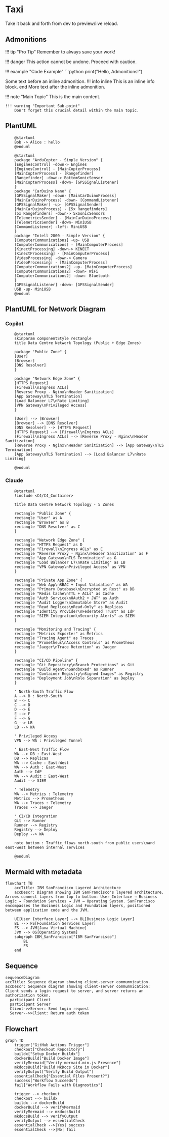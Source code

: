 # Taxi
Take it back and forth from dev to preview/live reload.

## Admonitions

!!! tip "Pro Tip"
    Remember to always save your work!

!!! danger
    This action cannot be undone. Proceed with caution.

!!! example "Code Example"
    ```python
    print("Hello, Admonitions!")



Some text before an inline admonition. !!! info inline This is an inline info block. end More text after the inline admonition.

!!! note "Main Topic"
    This is the main content.

    !!! warning "Important Sub-point"
        Don't forget this crucial detail within the main topic.



## PlantUML

```puml
    @startuml
    Bob -> Alice : hello
    @enduml
```

```puml
    @startuml
    package "ArduCopter - Simple Version" {
    [EnginesControl] -down-> Engines
    [EnginesControl] - [MainCopterProcess]
    [MainCopterProcess] - [Rangefinder]
    [Rangefinder] -down-> BottomSonicSensor
    [MainCopterProcess] -down- [GPSSignalListener]
    }
    package "CarDuino Nano" {
    [GPSSignalMaker] -down- [MainCarDuinoProcess]
    [MainCarDuinoProcess] -down- [CommandListener]
    [GPSSignalMaker] -up- [GPSSignalSender]
    [MainCarDuinoProcess] - [5x Rangefinders]
    [5x Rangefinders] -down-> 5xSonicSensors
    [TelemetricsSender] - [MainCarDuinoProcess]
    [TelemetricsSender] -down- MiniUSB
    [CommandListener] -left- MiniUSB
    }
    package "Intell 2800 - Simple Version" {
    [ComputerCommunications] -up- USB
    [ComputerCommunications] - [MainComputerProcess]
    [KinectProcessing] -down-> KINECT
    [KinectProcessing] - [MainComputerProcess]
    [VideoProcessing] -down-> Camera
    [VideoProcessing] - [MainComputerProcess] 
    [ComputerCommunications2] -up- [MainComputerProcess]
    [ComputerCommunications2] -down- WiFi
    [ComputerCommunications2] -down- Bluetooth
    }
    [GPSSignalListener] -down- [GPSSignalSender]
    USB -up- MiniUSB
    @enduml
```

## PlantUML for Network Diagram

### Copilot

```puml
    @startuml
    skinparam componentStyle rectangle
    title Data Centre Network Topology (Public + Edge Zones)

    package "Public Zone" {
    [User]
    [Browser]
    [DNS Resolver]
    }

    package "Network Edge Zone" {
    [HTTPS Request]
    [Firewall\nIngress ACLs]
    [Reverse Proxy - Nginx\nHeader Sanitization]
    [App Gateway\nTLS Termination]
    [Load Balancer L7\nRate Limiting]
    [VPN Gateway\nPrivileged Access]
    }

    [User] --> [Browser]
    [Browser] --> [DNS Resolver]
    [DNS Resolver] --> [HTTPS Request]
    [HTTPS Request] --> [Firewall\nIngress ACLs]
    [Firewall\nIngress ACLs] --> [Reverse Proxy - Nginx\nHeader Sanitization]
    [Reverse Proxy - Nginx\nHeader Sanitization] --> [App Gateway\nTLS Termination]
    [App Gateway\nTLS Termination] --> [Load Balancer L7\nRate Limiting]

    @enduml
```

### Claude

```puml
    @startuml
    !include <C4/C4_Container>

    title Data Centre Network Topology - 5 Zones

    rectangle "Public Zone" {
    rectangle "User" as A
    rectangle "Browser" as B  
    rectangle "DNS Resolver" as C
    }

    rectangle "Network Edge Zone" {
    rectangle "HTTPS Request" as D
    rectangle "Firewall\nIngress ACLs" as E
    rectangle "Reverse Proxy - Nginx\nHeader Sanitization" as F
    rectangle "App Gateway\nTLS Termination" as G
    rectangle "Load Balancer L7\nRate Limiting" as LB
    rectangle "VPN Gateway\nPrivileged Access" as VPN
    }

    rectangle "Private App Zone" {
    rectangle "Web App\nRBAC + Input Validation" as WA
    rectangle "Primary Database\nEncrypted at Rest" as DB
    rectangle "Redis Cache\nTTL + ACLs" as Cache
    rectangle "Auth Service\nOAuth2 + JWT" as Auth
    rectangle "Audit Logger\nImmutable Store" as Audit
    rectangle "Read Replicas\nRead-Only" as Replicas
    rectangle "Identity Provider\nFederated Trust" as IdP
    rectangle "SIEM Integration\nSecurity Alerts" as SIEM
    }

    rectangle "Monitoring and Tracing" {
    rectangle "Metrics Exporter" as Metrics
    rectangle "Tracing Agent" as Traces
    rectangle "Prometheus\nAccess Controls" as Prometheus
    rectangle "Jaeger\nTrace Retention" as Jaeger
    }

    rectangle "CI/CD Pipeline" {
    rectangle "Git Repository\nBranch Protections" as Git
    rectangle "Build Agent\nSandboxed" as Runner
    rectangle "Container Registry\nSigned Images" as Registry
    rectangle "Deployment Job\nRole Separation" as Deploy
    }

    ' North-South Traffic Flow
    A --> B : North-South
    B --> C
    C --> D
    D --> E
    E --> F
    F --> G
    G --> LB
    LB --> WA

    ' Privileged Access
    VPN --> WA : Privileged Tunnel

    ' East-West Traffic Flow
    WA --> DB : East-West
    DB --> Replicas
    WA --> Cache : East-West
    WA --> Auth : East-West
    Auth --> IdP
    WA --> Audit : East-West
    Audit --> SIEM

    ' Telemetry
    WA --> Metrics : Telemetry
    Metrics --> Prometheus
    WA --> Traces : Telemetry
    Traces --> Jaeger

    ' CI/CD Integration
    Git --> Runner
    Runner --> Registry
    Registry --> Deploy
    Deploy --> WA

    note bottom : Traffic flows north-south from public users\nand east-west between internal services

    @enduml
```

## Mermaid with metadata

```mermaid
flowchart TB
    accTitle: IBM SanFrancisco Layered Architecture
    accDescr: Diagram showing IBM SanFrancisco's layered architecture. Arrows connect layers from top to bottom: User Interface → Business Logic → Foundation Services → JVM → Operating System. SanFrancisco encompasses the Business Logic and Foundation layers, positioned between application code and the JVM.
    
    UI[User Interface Layer] --> BL[Business Logic Layer]
    BL --> FS[Foundation Services Layer]
    FS --> JVM[Java Virtual Machine]
    JVM --> OS[Operating System]
    subgraph IBM_SanFrancisco["IBM SanFrancisco"]
        BL
        FS
    end
```



## Sequence

```mermaid
sequenceDiagram
accTitle: Sequence diagram showing client-server commumnication.
accDescr: Sequence diagram showing client-server commumnication: Client sends a login request to server, and server returns an authorization token.
  participant Client
  participant Server
  Client->>Server: Send login request
  Server-->>Client: Return auth token
```

## Flowchart  

```mermaid
graph TD
    trigger["GitHub Actions Trigger"]
    checkout["Checkout Repository"]
    buildx["Setup Docker Buildx"]
    dockerBuild["Build Docker Image"]
    verifyMermaid["Verify mermaid.min.js Presence"]
    mkdocsBuild["Build MkDocs Site in Docker"]
    verifyOutput["Verify Build Output"]
    essentialCheck{"Essential Files Present?"}
    success["Workflow Succeeds"]
    fail["Workflow Fails with Diagnostics"]
    
    trigger --> checkout
    checkout --> buildx
    buildx --> dockerBuild
    dockerBuild --> verifyMermaid
    verifyMermaid --> mkdocsBuild
    mkdocsBuild --> verifyOutput
    verifyOutput --> essentialCheck
    essentialCheck -->|Yes| success
    essentialCheck -->|No| fail
```